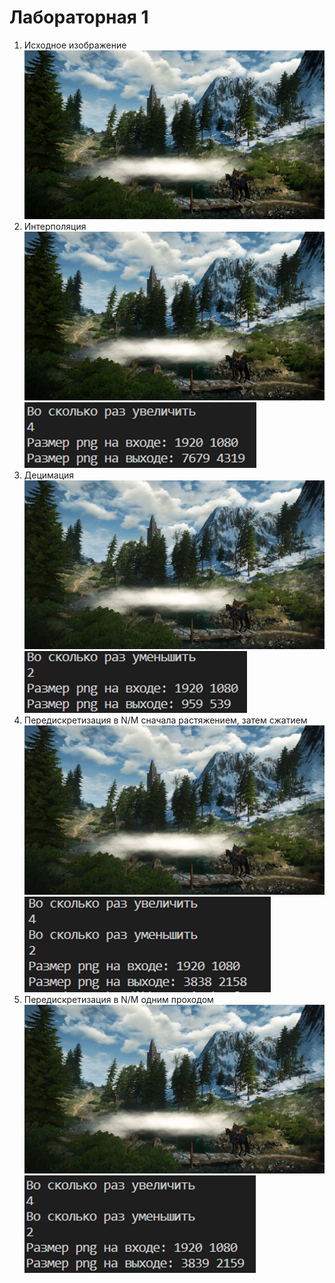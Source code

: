 # Лабораторная 1

1. Исходное изображение
![Alt text](image.png)
2. Интерполяция
![Alt text](image-1.png)
![Alt text](image-2.png)
3. Децимация
![Alt text](image-3.png)
![Alt text](image-4.png)
4. Передискретизация в N/M сначала растяжением, затем сжатием
![Alt text](image-5.png)
![Alt text](image-6.png)
5. Передискретизация в N/M одним проходом
![Alt text](image-7.png)
![Alt text](image-8.png)
